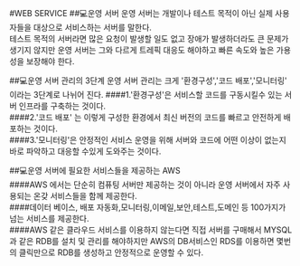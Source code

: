 #WEB SERVICE
##💻운영 서버
운영 서버는 개발이나 테스트 목적이 아닌 실제 사용자들을 대상으로 서비스하는 서버를 말한다.    
테스트 목적의 서버라면 많은 요청이 발생할 일도 없고 장애가 발생하더라도 큰 문제가 생기지 않지만 운영
서버는 그와 다르게 트레픽 대응도 해야하고 빠른 속도와 높은 가용성을 보장해야 한다.  

##💻운영 서버 관리의 3단계
운영 서버 관리는 크게 '환경구성','코드 배포','모니터링' 이라는 3단계로 나뉘어 진다.
####1.'환경구성'은 서비스할 코드를 구동시킬수 있는 서버 인프라를 구축하는 것이다.    
####2.'코드 배포' 는 이렇게 구성한 환경에서 최신 버전의 코드를 빠르고 안전하게 배포하는 것이다.    
####3.'모니터링'은 안정적인 서비스 운영을 위해 서버와 코드에 어떤 이상이 없는지 바로 파악하고 대응할 수있게 도와주는 것이다.  

##💻운영 서버에 필요한 서비스들을 제공하는 AWS  
####AWS 에서는 단순히 컴퓨팅 서버만 제공하는 것이 아니라 운영 서버에서 자주 사용되는 온갖 서비스들을 함께 제공한다.  
####데이터 베이스, 배포 자동화,모니터링,이메일,보안,테스트,도메인 등 100가지가 넘는 서비스를 제공한다.  
####AWS 같은 클라우드 서비스를 이용하지 않는다면 직접 서버를 구매해서 MYSQL과 같은 RDB를 설치 및 관리를 해야하지만 AWS의 DB서비스인 RDS를 이용하면 몇번의 클릭만으로 RDB를 생성하고 안정적으로 운영할 수 있다.  
